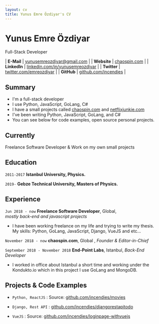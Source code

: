 ```yaml
---
layout: cv
title: Yunus Emre Özdiyar's CV
---
```


# Yunus Emre Özdiyar
Full-Stack Developer

| __E-Mail__   | [yunusemreozdiyar@gmail.com](mailto:yunusemreozdiyar@gmail.com)      | 
| __Website__  | [chaospin.com](https://chaospin.com)                         |
| __LinkedIn__ | [linkedin.com/in/yunusemreozdiyar](https://linkedin.com/in/yunusemreozdiyar) |
| __Twitter__  | [twitter.com/emreozdiyar](https://twitter.com/emreozdiyar)       |
| __GitHub__  | [github.com/incendies](https://github.com/incendies)         |

## Summary

- I'm a full-stack developer
- I use Python, JavaScript, GoLang, C#
- I have a small projects called [chaospin.com](https://chaospin.com) and [netflixjunkie.com](https://netflixjunkie.com)
- I've been writing Python, JavaScript, GoLang, and C# 
- You can see below for code examples, open source personal projects.

## Currently

Freelance Software Developer & Work on my own small projects 


## Education

`2011-2017`
__Istanbul University, Physics.__


`2019-`
__Gebze Technical University, Masters of Physics.__

## Experience

`Jun 2018 - now`
__Freelance Software Developer__, Global,  
_mostly back-end and javascript projects_

- I have been working freelance on my life and trying to write my thesis. My skills: Python, GoLang, JavaScript, Django, VueJS and etc...

`November 2018 - now`
__chaospin.com__, Global ,
_Founder & Editor-in-Chief_


`September 2018 - November 2018`
__End-Point Labs__, Istanbul,
_Back-End Developer_

- I worked in office about Istanbul a short time and working under the Kondukto.io which in this project I use GoLang and MongoDB.


## Projects & Code Examples

- `Python, ReactJS` : 
  Source: [github.com/incendies/movies](https://github.com/incendies/movies)

- `Django, Rest API` : [github.com/incendies/djangorestapitodo](https://github.com/incendies/djangorestapitodo)

- `VueJS` :
  Source: [github.com/incendies/loginpage-withvuejs](https://github.com/incendies/loginpage-withvuejs)

